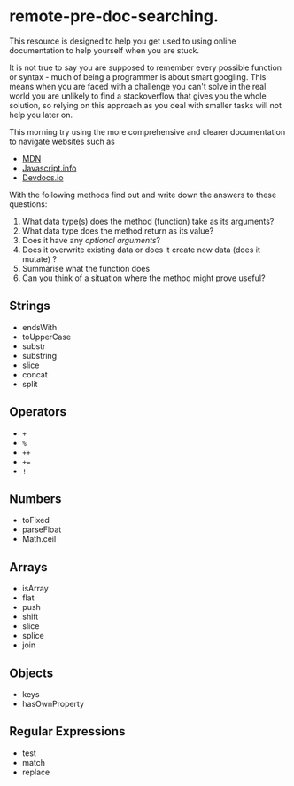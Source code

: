 # remote-pre-doc-searching.

This resource is designed to help you get used to using online documentation to help yourself when you are stuck.

It is not true to say you are supposed to remember every possible function or syntax - much of being a programmer is about smart googling. This means when you are faced with a challenge you can't solve in the real world you are unlikely to find a stackoverflow that gives you the whole solution, so relying on this approach as you deal with smaller tasks will not help you later on.

This morning try using the more comprehensive and clearer documentation to navigate websites such as

- [MDN](https://developer.mozilla.org/en-US/)
- [Javascript.info](https://javascript.info/)
- [Devdocs.io](https://devdocs.io/)

With the following methods find out and write down the answers to these questions:

1. What data type(s) does the method (function) take as its arguments?
2. What data type does the method return as its value?
3. Does it have any _optional arguments_?
4. Does it overwrite existing data or does it create new data (does it mutate) ?
5. Summarise what the function does
6. Can you think of a situation where the method might prove useful?

## Strings

- endsWith
- toUpperCase
- substr
- substring
- slice
- concat
- split

## Operators

- `+`
- `%`
- `++`
- `+=`
- `!`

## Numbers

- toFixed
- parseFloat
- Math.ceil

## Arrays

- isArray
- flat
- push
- shift
- slice
- splice
- join

## Objects

- keys
- hasOwnProperty

## Regular Expressions

- test
- match
- replace
